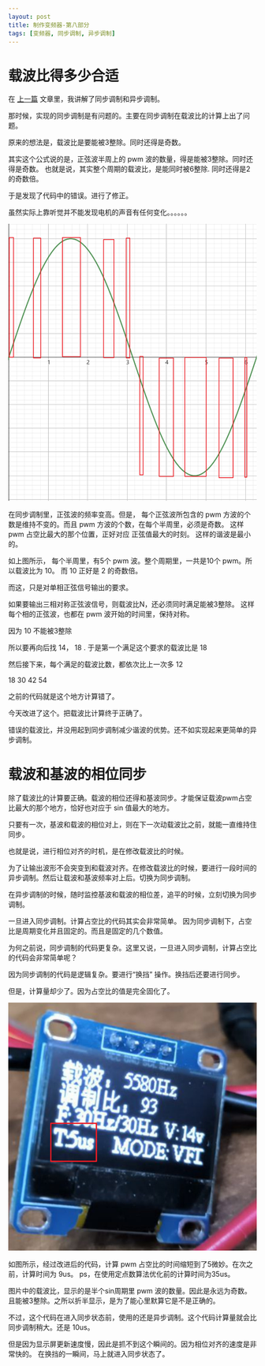 ```yaml
---
layout: post
title: 制作变频器-第八部分
tags: [变频器, 同步调制, 异步调制]
---
```


# 载波比得多少合适

在 [上一篇](/2023/12/05/sync-pwm-async-pwm.html) 文章里，我讲解了同步调制和异步调制。

那时候，实现的同步调制是有问题的。主要在同步调制在载波比的计算上出了问题。

原来的想法是，载波比是要能被3整除。同时还得是奇数。

其实这个公式说的是，正弦波半周上的 pwm 波的数量，得是能被3整除。同时还得是奇数。
也就是说，其实整个周期的载波比，是能同时被6整除. 同时还得是2的奇数倍。

于是发现了代码中的错误。进行了修正。

虽然实际上靠听觉并不能发现电机的声音有任何变化。。。。。。

![正弦波pwm](/images/spwm.png)

在同步调制里，正弦波的频率变高。但是， 每个正弦波所包含的 pwm 方波的个数是维持不变的。而且 pwm 方波的个数，在每个半周里，必须是奇数。
这样 pwm 占空比最大的那个位置，正好对应 正弦值最大的时刻。
这样的谐波是最小的。

如上图所示， 每个半周里，有5个 pwm 波。整个周期里，一共是10个 pwm。所以载波比为 10。 而 10 正好是 2 的奇数倍。

而这，只是对单相正弦信号输出的要求。

如果要输出三相对称正弦波信号，则载波比N，还必须同时满足能被3整除。 这样每个相的正弦波，也都在 pwm 波开始的时间里，保持对称。

因为 10 不能被3整除

所以要再向后找  14， 18 . 于是第一个满足这个要求的载波比是 18

然后接下来，每个满足的载波比数，都依次比上一次多 12

18 30 42 54

之前的代码就是这个地方计算错了。

今天改进了这个。把载波比计算终于正确了。

错误的载波比，并没用起到同步调制减少谐波的优势。还不如实现起来更简单的异步调制。

# 载波和基波的相位同步

除了载波比的计算要正确。载波的相位还得和基波同步。才能保证载波pwm占空比最大的那个地方，恰好也对应于 sin 值最大的地方。

只要有一次，基波和载波的相位对上，则在下一次动载波比之前，就能一直维持住同步。

也就是说，进行相位对齐的时机，是在修改载波比的时候。

为了让输出波形不会突变到和载波对齐。在修改载波比的时候，要进行一段时间的异步调制。然后让载波和基波频率对上后。切换为同步调制。

在异步调制的时候，随时监控基波和载波的相位差，追平的时候，立刻切换为同步调制。

一旦进入同步调制。计算占空比的代码其实会非常简单。
因为同步调制下，占空比是周期变化并且固定的。而且是固定的几个数值。

为何之前说，同步调制的代码更复杂。这里又说，一旦进入同步调制，计算占空比的代码会非常简单呢？

因为同步调制的代码是逻辑复杂。要进行“换挡” 操作。换挡后还要进行同步。

但是，计算量却少了。因为占空比的值是完全固化了。

![计算用时](/images/improved_pwm_calc.jpg)

如图所示，经过改进后的代码，计算 pwm 占空比的时间缩短到了5微妙。在次之前，计算时间为 9us。 ps，在使用定点数算法优化前的计算时间为35us。

图片中的载波比，显示的是半个sin周期里 pwm 波的数量。因此是永远为奇数。且能被3整除。之所以折半显示，是为了能心里默算它是不是正确的。

不过，这个代码在进入同步状态前，使用的还是异步调制。这个代码计算量就会比同步调制稍大。还是 10us。

但是因为显示屏更新速度慢，因此是抓不到这个瞬间的。因为相位对齐的速度是非常快的。 在换挡的一瞬间，马上就进入同步状态了。

